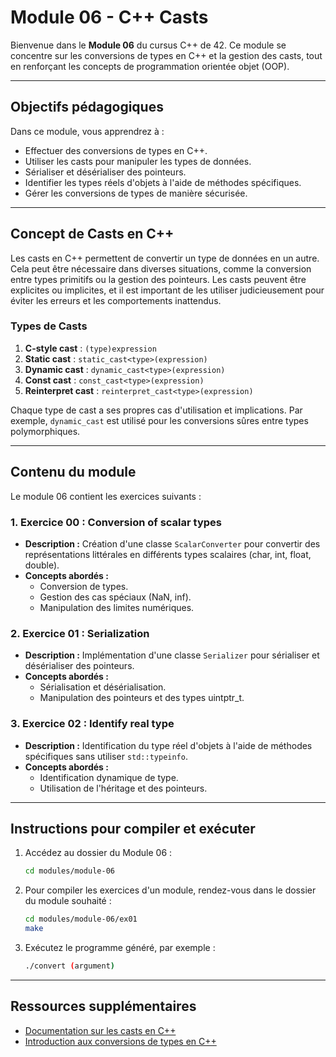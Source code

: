 # Module 06 - C++ Casts

Bienvenue dans le **Module 06** du cursus C++ de 42. Ce module se concentre sur les conversions de types en C++ et la gestion des casts, tout en renforçant les concepts de programmation orientée objet (OOP).

---

## Objectifs pédagogiques

Dans ce module, vous apprendrez à :

- Effectuer des conversions de types en C++.
- Utiliser les casts pour manipuler les types de données.
- Sérialiser et désérialiser des pointeurs.
- Identifier les types réels d'objets à l'aide de méthodes spécifiques.
- Gérer les conversions de types de manière sécurisée.

---

## Concept de Casts en C++

Les casts en C++ permettent de convertir un type de données en un autre. Cela peut être nécessaire dans diverses situations, comme la conversion entre types primitifs ou la gestion des pointeurs. Les casts peuvent être explicites ou implicites, et il est important de les utiliser judicieusement pour éviter les erreurs et les comportements inattendus.

### Types de Casts

1. **C-style cast** : `(type)expression`
2. **Static cast** : `static_cast<type>(expression)`
3. **Dynamic cast** : `dynamic_cast<type>(expression)`
4. **Const cast** : `const_cast<type>(expression)`
5. **Reinterpret cast** : `reinterpret_cast<type>(expression)`

Chaque type de cast a ses propres cas d'utilisation et implications. Par exemple, `dynamic_cast` est utilisé pour les conversions sûres entre types polymorphiques.

---

## Contenu du module

Le module 06 contient les exercices suivants :

### 1. **Exercice 00 : Conversion of scalar types**
   - **Description :** Création d'une classe `ScalarConverter` pour convertir des représentations littérales en différents types scalaires (char, int, float, double).
   - **Concepts abordés :**
     - Conversion de types.
     - Gestion des cas spéciaux (NaN, inf).
     - Manipulation des limites numériques.

### 2. **Exercice 01 : Serialization**
   - **Description :** Implémentation d'une classe `Serializer` pour sérialiser et désérialiser des pointeurs.
   - **Concepts abordés :**
     - Sérialisation et désérialisation.
     - Manipulation des pointeurs et des types uintptr_t.

### 3. **Exercice 02 : Identify real type**
   - **Description :** Identification du type réel d'objets à l'aide de méthodes spécifiques sans utiliser `std::typeinfo`.
   - **Concepts abordés :**
     - Identification dynamique de type.
     - Utilisation de l'héritage et des pointeurs.

---

## Instructions pour compiler et exécuter

1. Accédez au dossier du Module 06 :
   ```bash
   cd modules/module-06

2. Pour compiler les exercices d'un module, rendez-vous dans le dossier du module souhaité :
   ```bash
   cd modules/module-06/ex01
   make

3. Exécutez le programme généré, par exemple :
   ```bash
   ./convert (argument)

---

## Ressources supplémentaires

- [Documentation sur les casts en C++](https://en.cppreference.com/w/cpp/language/explicit_cast)
- [Introduction aux conversions de types en C++](https://www.learncpp.com/cpp-tutorial/type-casting/)
